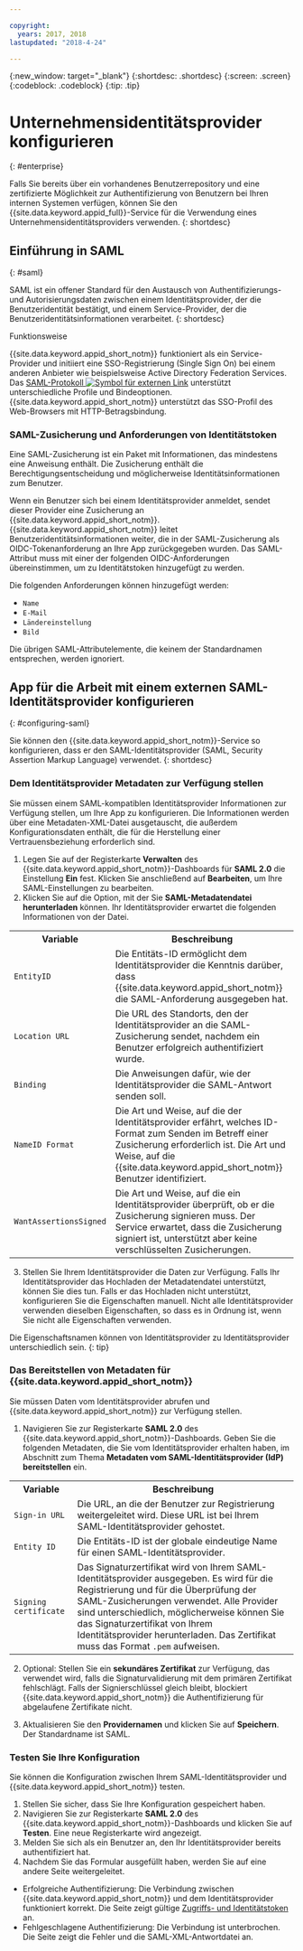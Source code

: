 ```yaml
---

copyright:
  years: 2017, 2018
lastupdated: "2018-4-24"

---
```


{:new_window: target="_blank"}
{:shortdesc: .shortdesc}
{:screen: .screen}
{:codeblock: .codeblock}
{:tip: .tip}

# Unternehmensidentitätsprovider konfigurieren
{: #enterprise}

Falls Sie bereits über ein vorhandenes Benutzerrepository und eine zertifizierte Möglichkeit zur Authentifizierung von Benutzern bei Ihren internen Systemen verfügen, können Sie den {{site.data.keyword.appid_full}}-Service für die Verwendung eines Unternehmensidentitätsproviders verwenden.
{: shortdesc}

## Einführung in SAML
{: #saml}

SAML ist ein offener Standard für den Austausch von Authentifizierungs- und Autorisierungsdaten zwischen einem Identitätsprovider, der die Benutzeridentität bestätigt, und einem Service-Provider, der die Benutzeridentitätsinformationen verarbeitet.
{: shortdesc}

Funktionsweise

{{site.data.keyword.appid_short_notm}} funktioniert als ein Service-Provider und initiiert eine SSO-Registrierung (Single Sign On) bei einem anderen Anbieter wie beispielsweise Active Directory Federation Services. Das <a href="http://saml.xml.org/saml-specifications" target="_blank">SAML-Protokoll <img src="../../icons/launch-glyph.svg" alt="Symbol für externen Link"></a> unterstützt unterschiedliche Profile und Bindeoptionen. {{site.data.keyword.appid_short_notm}}  unterstützt das SSO-Profil des Web-Browsers mit HTTP-Betragsbindung. 

### SAML-Zusicherung und Anforderungen von Identitätstoken

Eine SAML-Zusicherung ist ein Paket mit Informationen, das mindestens eine Anweisung enthält. Die Zusicherung enthält die Berechtigungsentscheidung und möglicherweise Identitätsinformationen zum Benutzer. 

Wenn ein Benutzer sich bei einem Identitätsprovider anmeldet, sendet dieser Provider eine Zusicherung an {{site.data.keyword.appid_short_notm}}. {{site.data.keyword.appid_short_notm}} leitet Benutzeridentitätsinformationen weiter, die in der SAML-Zusicherung als OIDC-Tokenanforderung an Ihre App zurückgegeben wurden. Das SAML-Attribut muss mit einer der folgenden OIDC-Anforderungen übereinstimmen, um zu Identitätstoken hinzugefügt zu werden. 

Die folgenden Anforderungen können hinzugefügt werden: 
* `Name`
* `E-Mail`
* `Ländereinstellung`
* `Bild`

Die übrigen SAML-Attributelemente, die keinem der Standardnamen entsprechen, werden ignoriert. 

## App für die Arbeit mit einem externen SAML-Identitätsprovider konfigurieren
{: #configuring-saml}

Sie können den {{site.data.keyword.appid_short_notm}}-Service so konfigurieren, dass er den SAML-Identitätsprovider (SAML, Security Assertion Markup Language) verwendet.
{: shortdesc}

### Dem Identitätsprovider Metadaten zur Verfügung stellen

Sie müssen einem SAML-kompatiblen Identitätsprovider Informationen zur Verfügung stellen, um Ihre App zu konfigurieren. Die Informationen werden über eine Metadaten-XML-Datei ausgetauscht, die außerdem Konfigurationsdaten enthält, die für die Herstellung einer Vertrauensbeziehung erforderlich sind. 

1. Legen Sie auf der Registerkarte **Verwalten** des {{site.data.keyword.appid_short_notm}}-Dashboards für **SAML 2.0** die Einstellung **Ein** fest. Klicken Sie anschließend auf **Bearbeiten**, um Ihre SAML-Einstellungen zu bearbeiten. 
2. Klicken Sie auf die Option, mit der Sie **SAML-Metadatendatei herunterladen** können. Ihr Identitätsprovider erwartet die folgenden Informationen von der Datei. 
  <table>
    <tr>
      <th> Variable </th>
      <th> Beschreibung </th>
    </tr>
    <tr>
      <td><code>EntityID</code></td>
      <td>Die Entitäts-ID ermöglicht dem Identitätsprovider die Kenntnis darüber, dass {{site.data.keyword.appid_short_notm}} die SAML-Anforderung ausgegeben hat. </td>
    </tr>
    <tr>
      <td><code>Location URL</code></td>
      <td>Die URL des Standorts, den der Identitätsprovider an die SAML-Zusicherung sendet, nachdem ein Benutzer erfolgreich authentifiziert wurde. </td>
    </tr>
    <tr>
      <td><code>Binding</code></td>
      <td>Die Anweisungen dafür, wie der Identitätsprovider die SAML-Antwort senden soll.</td>
    </tr>
    <tr>
      <td><code>NameID Format</code></td>
      <td>Die Art und Weise, auf die der Identitätsprovider erfährt, welches ID-Format zum Senden im Betreff einer Zusicherung erforderlich ist. Die Art und Weise, auf die {{site.data.keyword.appid_short_notm}} Benutzer identifiziert. </td>
    </tr>
    <tr>
      <td><code>WantAssertionsSigned</code></td>
      <td>Die Art und Weise, auf die ein Identitätsprovider überprüft, ob er die Zusicherung signieren muss. Der Service erwartet, dass die Zusicherung signiert ist, unterstützt aber keine verschlüsselten Zusicherungen. </td>
    </tr>
  </table>

3. Stellen Sie Ihrem Identitätsprovider die Daten zur Verfügung. Falls Ihr Identitätsprovider das Hochladen der Metadatendatei unterstützt, können Sie dies tun. Falls er das Hochladen nicht unterstützt, konfigurieren Sie die Eigenschaften manuell. Nicht alle Identitätsprovider verwenden dieselben Eigenschaften, so dass es in Ordnung ist, wenn Sie nicht alle Eigenschaften verwenden. 

Die Eigenschaftsnamen können von Identitätsprovider zu Identitätsprovider unterschiedlich sein.
{: tip}

### Das Bereitstellen von Metadaten für {{site.data.keyword.appid_short_notm}}

Sie müssen Daten vom Identitätsprovider abrufen und {{site.data.keyword.appid_short_notm}} zur Verfügung stellen.

1. Navigieren Sie zur Registerkarte **SAML 2.0** des {{site.data.keyword.appid_short_notm}}-Dashboards. Geben Sie die folgenden Metadaten, die Sie vom Identitätsprovider erhalten haben, im Abschnitt zum Thema **Metadaten vom SAML-Identitätsprovider (IdP) bereitstellen** ein. 
  <table>
    <tr>
      <th> Variable </th>
      <th> Beschreibung </th>
    </tr>
    <tr>
      <td><code>Sign-in URL</code></td>
      <td>Die URL, an die der Benutzer zur Registrierung weitergeleitet wird. Diese URL ist bei Ihrem SAML-Identitätsprovider gehostet. </td>
    </tr>
    <tr>
      <td><code>Entity ID</code></td>
      <td>Die Entitäts-ID ist der globale eindeutige Name für einen SAML-Identitätsprovider. </td>
    </tr>
    <tr>
      <td><code>Signing certificate</code></td>
      <td>Das Signaturzertifikat wird von Ihrem SAML-Identitätsprovider ausgegeben. Es wird für die Registrierung und für die Überprüfung der SAML-Zusicherungen verwendet. Alle Provider sind unterschiedlich, möglicherweise können Sie das Signaturzertifikat von Ihrem Identitätsprovider herunterladen. Das Zertifikat muss das Format <code>.pem</code> aufweisen. </td>
    </tr>
  </table>

2. Optional: Stellen Sie ein **sekundäres Zertifikat** zur Verfügung, das verwendet wird, falls die Signaturvalidierung mit dem primären Zertifikat fehlschlägt. Falls der Signierschlüssel gleich bleibt, blockiert {{site.data.keyword.appid_short_notm}} die Authentifizierung für abgelaufene Zertifikate nicht. 

3. Aktualisieren Sie den **Providernamen** und klicken Sie auf **Speichern**. Der Standardname ist SAML.


### Testen Sie Ihre Konfiguration

Sie können die Konfiguration zwischen Ihrem SAML-Identitätsprovider und {{site.data.keyword.appid_short_notm}} testen.

1. Stellen Sie sicher, dass Sie Ihre Konfiguration gespeichert haben. 
2. Navigieren Sie zur Registerkarte **SAML 2.0** des {{site.data.keyword.appid_short_notm}}-Dashboards und klicken Sie auf **Testen**. Eine neue Registerkarte wird angezeigt. 
3. Melden Sie sich als ein Benutzer an, den Ihr Identitätsprovider bereits authentifiziert hat. 
4. Nachdem Sie das Formular ausgefüllt haben, werden Sie auf eine andere Seite weitergeleitet. 
  * Erfolgreiche Authentifizierung: Die Verbindung zwischen {{site.data.keyword.appid_short_notm}} und dem Identitätsprovider funktioniert korrekt. Die Seite zeigt gültige [Zugriffs- und Identitätstoken](/docs/services/appid/authorization.html#key-concepts) an.
  * Fehlgeschlagene Authentifizierung: Die Verbindung ist unterbrochen. Die Seite zeigt die Fehler und die SAML-XML-Antwortdatei an. 
